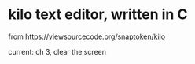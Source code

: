 # kilo text editor, written in C

from https://viewsourcecode.org/snaptoken/kilo

current: ch 3, clear the screen

